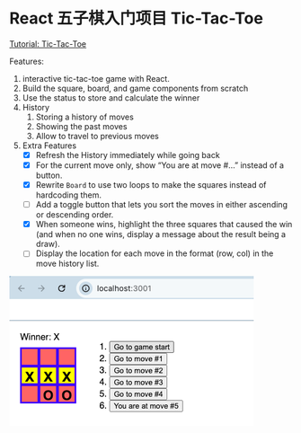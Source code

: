 # React 五子棋入门项目 Tic-Tac-Toe

[Tutorial: Tic-Tac-Toe](https://react.dev/learn/tutorial-tic-tac-toe)

Features:

1. interactive tic-tac-toe game with React.
2. Build the square, board, and game components from scratch
3. Use the status to store and calculate the winner
4. History
   1. Storing a history of moves
   2. Showing the past moves
   3. Allow to travel to previous moves
5. Extra Features
   - [x] Refresh the History immediately while going back
   - [x] For the current move only, show “You are at move #…” instead of a button.
   - [x] Rewrite `Board` to use two loops to make the squares instead of hardcoding them.
   - [ ] Add a toggle button that lets you sort the moves in either ascending or descending order.
   - [x] When someone wins, highlight the three squares that caused the win (and when no one wins, display a message about the result being a draw).
   - [ ] Display the location for each move in the format (row, col) in the move history list.

![image-20240622190619864](./240622-react-project-tic-tac-toe.assets/image-20240622190619864.png)


